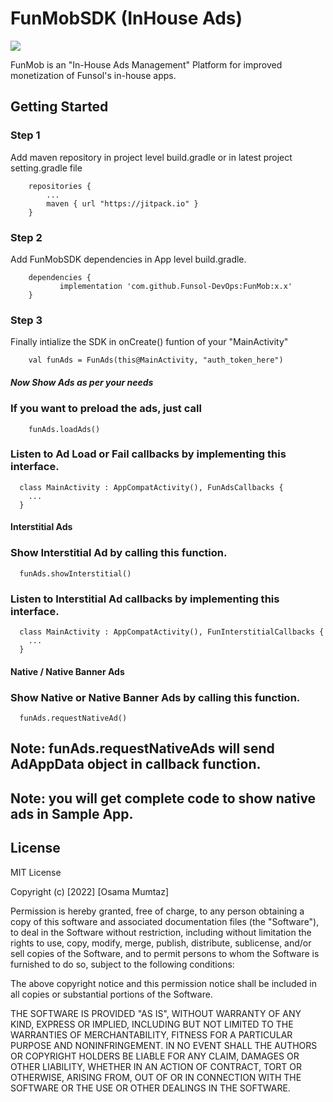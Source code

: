 # FunMobSDK (InHouse Ads)

[![](https://jitpack.io/v/Funsol-DevOps/FunMob.svg)](https://jitpack.io/#Funsol-DevOps/FunMob)

FunMob is an "In-House Ads Management" Platform for improved monetization of Funsol's in-house apps. 

## Getting Started

### Step 1

Add maven repository in project level build.gradle or in latest project setting.gradle file
```
    repositories {
        ...
        maven { url "https://jitpack.io" }
    }
```  


### Step 2

Add FunMobSDK dependencies in App level build.gradle.
```
    dependencies {
           implementation 'com.github.Funsol-DevOps:FunMob:x.x'
    }
```  


### Step 3

Finally intialize the SDK in onCreate() funtion of your "MainActivity"

```
    val funAds = FunAds(this@MainActivity, "auth_token_here")
```

##### Now Show Ads as per your needs
### If you want to preload the ads, just call
```
    funAds.loadAds()
```

### Listen to Ad Load or Fail callbacks by implementing this interface.
```
  class MainActivity : AppCompatActivity(), FunAdsCallbacks {
    ...
  }
```

#### Interstitial Ads
### Show Interstitial Ad by calling this function.
```
  funAds.showInterstitial()
```
### Listen to Interstitial Ad callbacks by implementing this interface.
```
  class MainActivity : AppCompatActivity(), FunInterstitialCallbacks {
    ...
  }
```

#### Native / Native Banner Ads
### Show Native or Native Banner Ads by calling this function.
```
  funAds.requestNativeAd()
```
## Note: funAds.requestNativeAds will send AdAppData object in callback function.
## Note: you will get complete code to show native ads in Sample App.


## License

MIT License

Copyright (c) [2022] [Osama Mumtaz]

Permission is hereby granted, free of charge, to any person obtaining a copy
of this software and associated documentation files (the "Software"), to deal
in the Software without restriction, including without limitation the rights
to use, copy, modify, merge, publish, distribute, sublicense, and/or sell
copies of the Software, and to permit persons to whom the Software is
furnished to do so, subject to the following conditions:

The above copyright notice and this permission notice shall be included in all
copies or substantial portions of the Software.

THE SOFTWARE IS PROVIDED "AS IS", WITHOUT WARRANTY OF ANY KIND, EXPRESS OR
IMPLIED, INCLUDING BUT NOT LIMITED TO THE WARRANTIES OF MERCHANTABILITY,
FITNESS FOR A PARTICULAR PURPOSE AND NONINFRINGEMENT. IN NO EVENT SHALL THE
AUTHORS OR COPYRIGHT HOLDERS BE LIABLE FOR ANY CLAIM, DAMAGES OR OTHER
LIABILITY, WHETHER IN AN ACTION OF CONTRACT, TORT OR OTHERWISE, ARISING FROM,
OUT OF OR IN CONNECTION WITH THE SOFTWARE OR THE USE OR OTHER DEALINGS IN THE
SOFTWARE.

